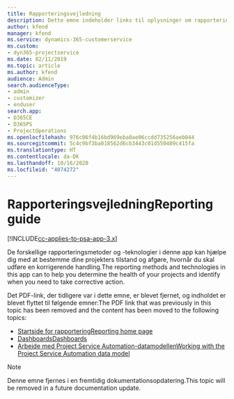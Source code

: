 ```yaml
---
title: Rapporteringsvejledning
description: Dette emne indeholder links til oplysninger om rapportering.
author: kfend
manager: kfend
ms.service: dynamics-365-customerservice
ms.custom:
- dyn365-projectservice
ms.date: 02/11/2019
ms.topic: article
ms.author: kfend
audience: Admin
search.audienceType:
- admin
- customizer
- enduser
search.app:
- D365CE
- D365PS
- ProjectOperations
ms.openlocfilehash: 976c06f4b16bd969eba0ae06ccdd735256aeb044
ms.sourcegitcommit: 5c4c9bf3ba018562d6cb3443c01d550489c415fa
ms.translationtype: HT
ms.contentlocale: da-DK
ms.lasthandoff: 10/16/2020
ms.locfileid: "4074272"
---
```

# <a name="reporting-guide"></a><span data-ttu-id="dde42-103">Rapporteringsvejledning</span><span class="sxs-lookup"><span data-stu-id="dde42-103">Reporting guide</span></span>

[!INCLUDE[cc-applies-to-psa-app-3.x](../../includes/cc-applies-to-psa-app-3x.md)]

<span data-ttu-id="dde42-104">De forskellige rapporteringsmetoder og -teknologier i denne app kan hjælpe dig med at bestemme dine projekters tilstand og afgøre, hvornår du skal udføre en korrigerende handling.</span><span class="sxs-lookup"><span data-stu-id="dde42-104">The reporting methods and technologies in this app can to help you determine the health of your projects and identify when you need to take corrective action.</span></span> 

<span data-ttu-id="dde42-105">Det PDF-link, der tidligere var i dette emne, er blevet fjernet, og indholdet er blevet flyttet til følgende emner:</span><span class="sxs-lookup"><span data-stu-id="dde42-105">The PDF link that was previously in this topic has been removed and the content has been moved to the following topics:</span></span>

- [<span data-ttu-id="dde42-106">Startside for rapportering</span><span class="sxs-lookup"><span data-stu-id="dde42-106">Reporting home page</span></span>](../reports-reporting-dynamics-365-project-service.md)
- [<span data-ttu-id="dde42-107">Dashboards</span><span class="sxs-lookup"><span data-stu-id="dde42-107">Dashboards</span></span>](../reports-dashboards.md)
- [<span data-ttu-id="dde42-108">Arbejde med Project Service Automation-datamodellen</span><span class="sxs-lookup"><span data-stu-id="dde42-108">Working with the Project Service Automation data model</span></span>](../reports-working-project-service-data-model.md)

> [!NOTE]
> <span data-ttu-id="dde42-109">Denne emne fjernes i en fremtidig dokumentationsopdatering.</span><span class="sxs-lookup"><span data-stu-id="dde42-109">This topic will be removed in a future documentation update.</span></span> 
